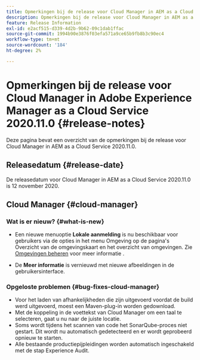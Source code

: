 ```yaml
---
title: Opmerkingen bij de release voor Cloud Manager in AEM as a Cloud Service versie 2020.11.0
description: Opmerkingen bij de release voor Cloud Manager in AEM as a Cloud Service versie 2020.11.0
feature: Release Information
exl-id: e2acf515-d339-4d2b-9b62-09c1dab1ffac
source-git-commit: 1994b90e3876f03efa571a9ce65b9fb8b3c90ec4
workflow-type: tm+mt
source-wordcount: '184'
ht-degree: 2%

---
```


# Opmerkingen bij de release voor Cloud Manager in Adobe Experience Manager as a Cloud Service 2020.11.0 {#release-notes}

Deze pagina bevat een overzicht van de opmerkingen bij de release voor Cloud Manager in AEM as a Cloud Service 2020.11.0.

## Releasedatum {#release-date}

De releasedatum voor Cloud Manager in AEM as a Cloud Service 2020.11.0 is 12 november 2020.

## Cloud Manager {#cloud-manager}

### Wat is er nieuw? {#what-is-new}

* Een nieuwe menuoptie **Lokale aanmelding** is nu beschikbaar voor gebruikers via de opties in het menu Omgeving op de pagina&#39;s Overzicht van de omgevingskaart en het overzicht van omgevingen.
Zie [Omgevingen beheren](/help/implementing/cloud-manager/manage-environments.md#login-locally) voor meer informatie .

* De **Meer informatie** is vernieuwd met nieuwe afbeeldingen in de gebruikersinterface.

### Opgeloste problemen {#bug-fixes-cloud-manager}

* Voor het laden van afhankelijkheden die zijn uitgevoerd voordat de build werd uitgevoerd, moest een Maven-plug-in worden gedownload.
* Met de koppeling in de voettekst van Cloud Manager om een taal te selecteren, gaat u nu naar de juiste locatie.
* Soms wordt tijdens het scannen van code het SonarQube-proces niet gestart. Dit wordt nu automatisch gedetecteerd en er wordt geprobeerd opnieuw te starten.
* Alle bestaande productiepijpleidingen worden automatisch ingeschakeld met de stap Experience Audit.

